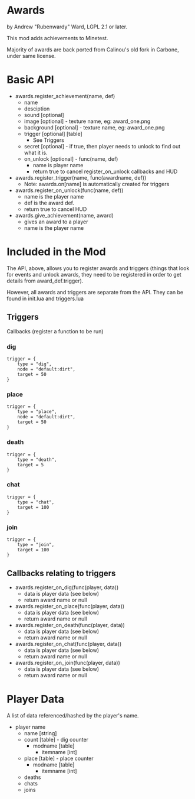 # Awards

by Andrew "Rubenwardy" Ward, LGPL 2.1 or later.

This mod adds achievements to Minetest.

Majority of awards are back ported from Calinou's
old fork in Carbone, under same license.


# Basic API

* awards.register_achievement(name, def)
	* name
	* desciption
	* sound [optional]
	* image [optional] - texture name, eg: award_one.png
	* background [optional] - texture name, eg: award_one.png
	* trigger [optional] [table]
		* See Triggers
	* secret [optional] - if true, then player needs to unlock to find out what it is.
	* on_unlock [optional] - func(name, def)
		* name is player name
		* return true to cancel register_on_unlock callbacks and HUD
* awards.register_trigger(name, func(awardname, def))
	* Note: awards.on[name] is automatically created for triggers
* awards.register_on_unlock(func(name, def))
	* name is the player name
	* def is the award def.
	* return true to cancel HUD
* awards.give_achievement(name, award)
	* gives an award to a player
	* name is the player name

# Included in the Mod

The API, above, allows you to register awards
and triggers (things that look for events and unlock awards, they need
to be registered in order to get details from award_def.trigger).

However, all awards and triggers are separate from the API.
They can be found in init.lua and triggers.lua

## Triggers

Callbacks (register a function to be run)

### dig

	trigger = {
		type = "dig",
		node = "default:dirt",
		target = 50
	}

### place

	trigger = {
		type = "place",
		node = "default:dirt",
		target = 50
	}

### death

	trigger = {
		type = "death",
		target = 5
	}

### chat

	trigger = {
		type = "chat",
		target = 100
	}

### join

	trigger = {
		type = "join",
		target = 100
	}

## Callbacks relating to triggers

* awards.register_on_dig(func(player, data))
	* data is player data (see below)
	* return award name or null
* awards.register_on_place(func(player, data))
	* data is player data (see below)
	* return award name or null
* awards.register_on_death(func(player, data))
	* data is player data (see below)
	* return award name or null
* awards.register_on_chat(func(player, data))
	* data is player data (see below)
	* return award name or null
* awards.register_on_join(func(player, data))
	* data is player data (see below)
	* return award name or null


# Player Data

A list of data referenced/hashed by the player's name.
* player name
	* name [string]
	* count [table] - dig counter
		* modname [table]
			* itemname [int]
	* place [table] - place counter
		* modname [table]
			* itemname [int]
	* deaths
	* chats
	* joins
